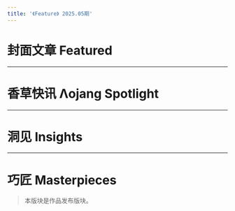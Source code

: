 ```yaml
---
title: '《Feature》 2025.05期'
---
```


<!-- markdownlint-disable MD033 MD041 -->
<script setup>
    import Index from '/.vitepress/vue/Index.vue'
    import IndexCompatible from '/.vitepress/vue/IndexCompatible.vue'
    import JournalHead from '/.vitepress/vue/JournalHead.vue'
    import { useData } from 'vitepress'

    const { isDark } = useData()
</script>


<JournalHead
    cover = "../cover/202505/202505.png"
    :coverLink="'../archive/202505/1/content'"
    :editors = "['Dahesor','CR_019']"
/>

 

# 封面文章 Featured

<Index
    title = "烟花来咯！"
    url = "../archive/202505/1/content"
    authorName = "SK"
    abstract = "今年的海灯节没有烟花，比较遗憾，于是在MC中做一个烟花数据包！使用数据包提供的API函数，可以很方便地制作烟花，提供多项可选参数以丰富烟花效果。"
    avatarUrl = '../archive/_authors/sk.jpg'
    :socialLinks="[
        { name: 'BiliBili', url: 'https://space.bilibili.com/1546917549' },
        { name: 'GitHub', url: 'https://github.com/ymqlgthbSakuraDream' }
    ]"
    background = '../archive/202505/_assets/1.jpg'
/>

---
# 香草快讯 Λojang Spotlight

<Index
    title = "香草快讯 - 2025年5月"
    url = "../archive/202505/spotlight/content"
    authorName = "Alumopper"
    abstract = "这里是香草快讯，全Minecraft最Vanilla的技术性快照新闻，由本社记者香草狐为你报道最新快照消息~ 本月更新中，Mojang为我们端上来了前瞻中提到过的路径点功能，同时对着色器中的Uniform变量进行了优化性更改。"
    avatarUrl = '../archive/_authors/alumopper.jpg'
    :socialLinks="[
        { name: 'BiliBili', url: 'https://space.bilibili.com/280394409' },
        { name: 'GitHub', url: 'https://github.com/Alumopper' }
    ]"
    background = '../archive/202505/_assets/spotlight.jpg'
/>

---
# 洞见 Insights

<Index
    title = "对展示实体渲染变换的研究"
    url = "../archive/202505/2/content"
    authorName = "徐木弦"
    abstract = "transformation是展示实体专门用于表示渲染变换的字段，其数据结构复杂。本文从数学角度对这个字段进行了研究，给出了矩阵、轴角式和四元数形式的推导过程，并对一系列常用的变换模式做出了总结。"
    avatarUrl = '../archive/_authors/徐木弦.jpg'
    :socialLinks="[
        { name: 'BiliBili', url: 'https://space.bilibili.com/449298404' }
    ]"
    background = '../archive/202505/_assets/2.png'
/>

<Index
    title = "Spyglass(大憨批)进阶使用说明"
    url = "../archive/202505/3/content"
    authorName = "Dahesor"
    abstract = "随着DHP Spyglass(大憨批)逐步更新，它也多了不少实用功能。比如调用其他数据包作为依赖库，编写mcdoc文件以获得对自定义NBT的补全支持，甚至是魔改其文件以支持模组的命令等等。本篇文章会简单地向读者介绍这些功能，希望读者可以借此大幅提升自己工作的便捷性与效率。"
    avatarUrl = '../archive/_authors/Dahesor.jpg'
    :socialLinks="[
        { name: 'BiliBili', url: 'https://space.bilibili.com/1017007290' },
        { name: 'GitHub', url: 'https://github.com/Dahesor/' }
    ]"
/>

<IndexCompatible
    title = "数据包和命令入门学习-初学者如何快速适应"
    url = "../archive/202505/4/content"
    authorName = "Doom_Decapitator"
    abstract = "对于Java版本数据包和命令的初学者来说，遇到实体数据格式或者数据组件不会写等问题情况是非常常见的现象，本文旨在为初学者找到学习和运用命令与数据包的方式。"
    avatarUrl = '../archive/_authors/doom_decapitator.png'
    :socialLinks="[
        { name: 'BiliBili', url: 'https://space.bilibili.com/40077963' }
    ]"
/>

<Index
    title = "原版血条！"
    url = "../archive/202505/5/content"
    authorName = "SK"
    abstract = "那天晚上我安安静静的用我的电脑玩〇神，突然意识到一件事情，在原版MC中无论是生物还是怪物都不给显示血条，这对原版玩家很不友好。于是我制作了适用于java版的血条显示数据包。"
    avatarUrl = '../archive/_authors/sk.jpg'
    :socialLinks="[
        { name: 'BiliBili', url: 'https://space.bilibili.com/1546917549' },
        { name: 'GitHub', url: 'https://github.com/ymqlgthbSakuraDream' }
    ]"
/>

---
# 巧匠 Masterpieces
> 本版块是作品发布版块。

<Index
    title = "Digging Underground"
    url = "../archive/202505/6/content"
    authorName = "sao_you"
    abstract = "挖掘在地下(Digging Underground)是一张生存PVP类地图，游戏开始时玩家将在洞穴挖掘矿石，制作不同装备与武器，随后与其他玩家进行PVP，取得最终胜利。"
    avatarUrl = '../archive/_authors/sao_you.jpg'
    :socialLinks="[
        { name: 'BiliBili', url: 'https://space.bilibili.com/286192403' }
    ]"
    background = '../archive/202505/_assets/6.png'
/>


<ClientOnly>
  <GiscusComment
    repo="CR-019/datapack-index"
    repoId="R_kgDONRhuqw"
    category="闲聊 Chats"
    categoryId="DIC_kwDONRhuq84CkchW"
    mapping="number"
    term="17"
    :strict="false"
    :reactionsEnabled="true"
    emitMetadata="0"
    inputPosition="top"
    :theme="isDark ? 'dark' : 'light'"
    lang="zh-CN"
    loading="lazy"
    class="giscus-wrapper"
  />
</ClientOnly>

<style>
.giscus-wrapper {
  margin: 3rem auto;
  max-width: 800px;
  padding-top: 2rem;
  border-top: 1px solid var(--vp-c-divider);
}
</style>